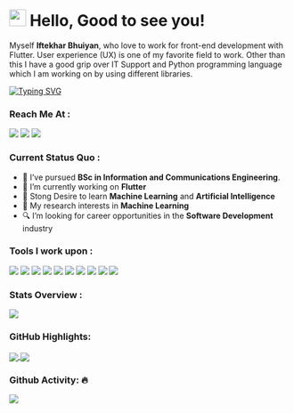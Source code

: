 <h1><img src="https://emojis.slackmojis.com/emojis/images/1531849430/4246/blob-sunglasses.gif?1531849430" width="30"/> Hello, Good to see you!</h1>

Myself <b>Iftekhar Bhuiyan</b>, who  love to work for front-end development with Flutter. User experience (UX) is one of my favorite field to work. Other than this I have a good grip over IT Support and Python programming language which I am working on by using different libraries.

[![Typing SVG](https://readme-typing-svg.herokuapp.com?font=&color=4544F7&size=22&width=500&lines=Information+and+Communications+Engineer;Machine+Learning+Enthusiast)](https://git.io/typing-svg)

### Reach Me At :
<a href="mailto: iftekhar.bh.emon@gmail.com">
<img src="https://img.shields.io/badge/-iftekhar-35B00A?&style=for-the-badge&logo=Gmail&logoColor=white" ></a>  <a  href="https://www.instagram.com/iftekhar__emon/">   <img src="https://img.shields.io/badge/Iftekhar__Emon_-%23E4405F.svg?&style=for-the-badge&logo=instagram&logoColor=white"></a>  <a href="https://www.linkedin.com/in/iftekhar-bhuiyan-3ba99337/"><img src="https://img.shields.io/badge/Iftekhar-%230077B5.svg?&style=for-the-badge&logo=linkedin&logoColor=white" ></a>  

### Current Status Quo :

- 💼 I’ve pursued <strong>BSc in Information and Communications Engineering</strong>.
- 🔭 I’m currently working on <strong>Flutter </strong>
- 🌱 Stong Desire to learn <strong>Machine Learning</strong> and <strong>Artificial Intelligence</strong>
- 🤔 My research interests in <strong>Machine Learning</strong>
- 🔍 I’m looking for career opportunities in the <strong>Software Development</strong> industry

### Tools I work upon :

<img src="https://img.shields.io/badge/Java%20-%23E00033.svg?&style=for-the-badge&logo=java&logoColor=white">   <img src="https://img.shields.io/badge/python%20-%2314354C.svg?&style=for-the-badge&logo=python&logoColor=white">   <img src="https://img.shields.io/badge/C%20-%2300599C.svg?&style=for-the-badge&logo=c%2B%2B&logoColor=white">   <img src="https://img.shields.io/badge/javascript%20-%23323330.svg?&style=for-the-badge&logo=javascript&logoColor=%23F7DF1E"> <img src="https://img.shields.io/badge/tensorflow%20-%23FF6F00.svg?&style=for-the-badge&logo=tensorflow&logoColor=white">  <img src="https://img.shields.io/badge/mongodb%20-%2347A248svg?&style=for-the-badge&logo=mongodb&logoColor=white">   <img src="https://img.shields.io/badge/git%20-%23F05032.svg?&style=for-the-badge&logo=git&logoColor=white"/>   <img src="http://img.shields.io/badge/-VS%20Code-000000?style=for-the-badge&logo=Visual-studio-code&logoColor=blue">   <img src="https://img.shields.io/badge/firebase%20-%F7DC6Fsvg?&style=for-the-badge&logo=firebase&logoColor=yellow">  <img src="https://img.shields.io/badge/openCV%20-%F7DC6Fsvg?&style=for-the-badge&logo=opencv&logoColor=red"> 


### Stats Overview :
<img align="center" src="https://github-readme-stats.vercel.app/api?username=Iftekhar-Bhuiyan&show_icons=true&count_private=true&hide=stars&include_all_commits=false&theme=material-palenight" />


### GitHub Highlights:
<a href="">
  <img align="center" src="https://github-readme-stats.vercel.app/api/top-langs/?username=Iftekhar-Bhuiyan&langs_count=6&layout=compact&theme=material-palenight&hide=html,Tcl" />
</a>
<a href="">
  <img align="center" src="http://github-readme-streak-stats.herokuapp.com/?user=Iftekhar-Bhuiyan&theme=material-palenight"/>
</a>

### Github Activity: 🔥 
<img align="center" src="https://activity-graph.herokuapp.com/graph?username=Iftekhar-Bhuiyan&theme=dracula&color=B994E6&bg_color=2B2D3D" />
